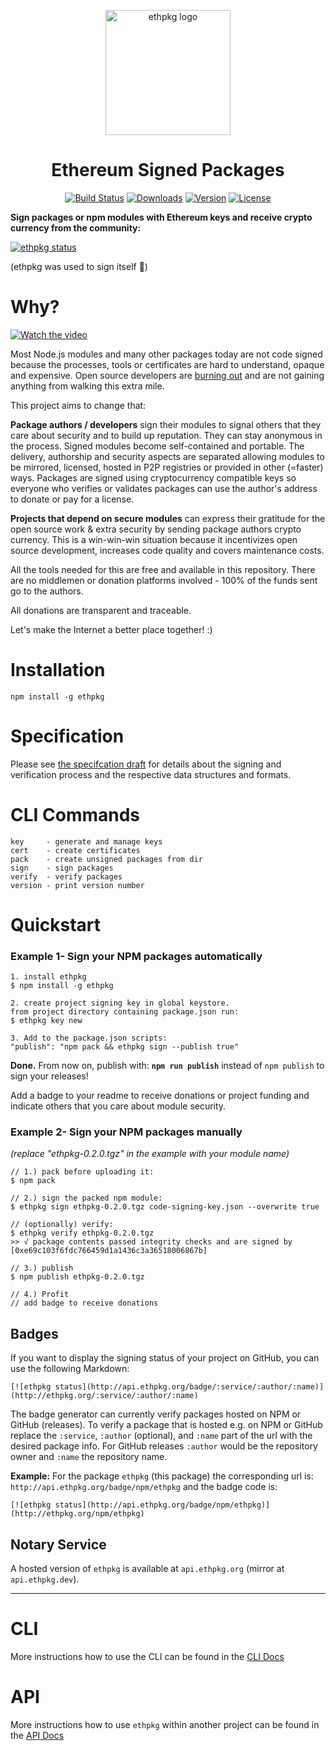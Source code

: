 
<p align="center">
<img align="center" width="200px"src="https://github.com/PhilippLgh/ethereum-signed-packages/raw/master/assets/ethpkg_logo.png" alt="ethpkg logo">
</p>

<div align="center">
<h1>Ethereum Signed Packages</h1>
</div>
<p align="center">
  <a href="https://circleci.com/gh/PhilippLgh/ethereum-signed-packages"><img src="https://img.shields.io/circleci/project/github/PhilippLgh/ethereum-signed-packages/master.svg" alt="Build Status"></a>
  <a href="https://npmcharts.com/compare/ethpkg?minimal=true"><img src="https://img.shields.io/npm/dm/ethpkg.svg" alt="Downloads"></a>
  <a href="https://www.npmjs.com/package/ethpkg"><img src="https://img.shields.io/npm/v/ethpkg.svg" alt="Version"></a>
  <a href="https://www.npmjs.com/package/ethpkg"><img src="https://img.shields.io/npm/l/ethpkg.svg" alt="License"></a>
  <br>
</p>


**Sign packages or npm modules with Ethereum keys and receive crypto currency from the community:**

[![ethpkg status](http://api.ethpkg.org/badge/npm/ethpkg)](http://ethpkg.org/npm/ethpkg)

(ethpkg was used to sign itself 🤯)


# Why?
[![Watch the video](http://i3.ytimg.com/vi/1lH4q1-Ba0k/hqdefault.jpg)](https://www.youtube.com/watch?v=1lH4q1-Ba0k&t=813)


Most Node.js modules and many other packages today are not code signed because the processes, tools or certificates are hard to understand, opaque and expensive.
Open source developers are [burning out](https://motherboard.vice.com/en_us/article/43zak3/the-internet-was-built-on-the-free-labor-of-open-source-developers-is-that-sustainable) and are not gaining anything from walking this extra mile.

This project aims to change that: 

**Package authors / developers** sign their modules to signal others that they care about security and to build up reputation. They can stay anonymous in the process. Signed modules become self-contained and portable. The delivery, authorship and security aspects are separated allowing modules to be mirrored, licensed, hosted in P2P registries or provided in other (=faster) ways. Packages are signed using cryptocurrency compatible keys so everyone who verifies or validates packages can use the author's address to donate or pay for a license.

**Projects that depend on secure modules** can express their gratitude for the open source work & extra security by sending package authors crypto currency. This is a win-win-win situation because it incentivizes open source development, increases code quality and covers maintenance costs.

All the tools needed for this are free and available in this repository. There are no middlemen or donation platforms involved - 100% of the funds sent go to the authors. 

All donations are transparent and traceable.

Let's make the Internet a better place together! :)

# Installation
```
npm install -g ethpkg
```

# Specification

Please see [the specifcation draft](spec/README.md) for details about the signing and verification process and the respective data structures and formats.


# CLI Commands

```
key     - generate and manage keys
cert    - create certificates
pack    - create unsigned packages from dir
sign    - sign packages
verify  - verify packages
version - print version number
```


# Quickstart

### Example 1- Sign your NPM packages automatically

```
1. install ethpkg
$ npm install -g ethpkg

2. create project signing key in global keystore.
from project directory containing package.json run:
$ ethpkg key new

3. Add to the package.json scripts:
"publish": "npm pack && ethpkg sign --publish true"
```

**Done.** From now on, publish with:
**`npm run publish`** instead of `npm publish` to sign your releases!

Add a badge to your readme to receive donations or project funding and indicate others that you care about module security.


### Example 2- Sign your NPM packages manually
*(replace "ethpkg-0.2.0.tgz" in the example with your module name)*

```
// 1.) pack before uploading it:
$ npm pack

// 2.) sign the packed npm module:
$ ethpkg sign ethpkg-0.2.0.tgz code-signing-key.json --overwrite true

// (optionally) verify:
$ ethpkg verify ethpkg-0.2.0.tgz
>> √ package contents passed integrity checks and are signed by [0xe69c103f6fdc766459d1a1436c3a36518006867b]

// 3.) publish
$ npm publish ethpkg-0.2.0.tgz

// 4.) Profit
// add badge to receive donations
```

## Badges

If you want to display the signing status of your project on GitHub, you can use the following Markdown:

```
[![ethpkg status](http://api.ethpkg.org/badge/:service/:author/:name)](http://ethpkg.org/:service/:author/:name)
```

The badge generator can currently verify packages hosted on NPM or GitHub (releases).
To verify a package that is hosted e.g. on NPM or GitHub replace the `:service`, `:author` (optional), and `:name` part of the url with the desired package info. For GitHub releases `:author` would be the repository owner and `:name` the repository name.

**Example:** For the package `ethpkg` (this package) the corresponding url is:
`http://api.ethpkg.org/badge/npm/ethpkg` and the badge code is:
```
[![ethpkg status](http://api.ethpkg.org/badge/npm/ethpkg)](http://ethpkg.org/npm/ethpkg)
```


## Notary Service

A hosted version of `ethpkg` is available at `api.ethpkg.org` (mirror at `api.ethpkg.dev`).


***

# CLI

More instructions how to use the CLI can be found in the [CLI Docs](docs/CLI.md)

# API

More instructions how to use `ethpkg` within another project can be found in the [API Docs](docs/API.md)
